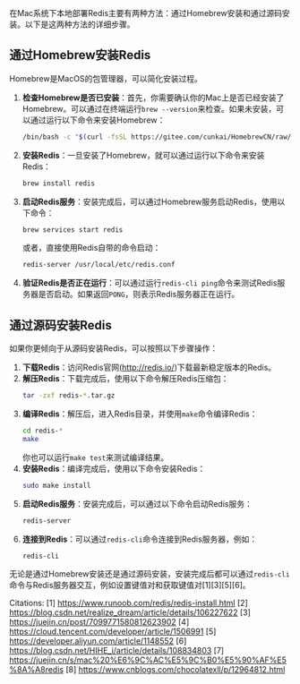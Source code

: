 在Mac系统下本地部署Redis主要有两种方法：通过Homebrew安装和通过源码安装。以下是这两种方法的详细步骤。

## 通过Homebrew安装Redis

Homebrew是MacOS的包管理器，可以简化安装过程。

1. **检查Homebrew是否已安装**：首先，你需要确认你的Mac上是否已经安装了Homebrew。可以通过在终端运行`brew --version`来检查。如果未安装，可以通过运行以下命令来安装Homebrew：
   ```bash
   /bin/bash -c "$(curl -fsSL https://gitee.com/cunkai/HomebrewCN/raw/master/Homebrew.sh)"
   ```
2. **安装Redis**：一旦安装了Homebrew，就可以通过运行以下命令来安装Redis：
   ```bash
   brew install redis
   ```
3. **启动Redis服务**：安装完成后，可以通过Homebrew服务启动Redis，使用以下命令：
   ```bash
   brew services start redis
   ```
   或者，直接使用Redis自带的命令启动：
   ```bash
   redis-server /usr/local/etc/redis.conf
   ```
4. **验证Redis是否正在运行**：可以通过运行`redis-cli ping`命令来测试Redis服务器是否启动。如果返回`PONG`，则表示Redis服务器正在运行。

## 通过源码安装Redis

如果你更倾向于从源码安装Redis，可以按照以下步骤操作：

1. **下载Redis**：访问Redis官网(http://redis.io/)下载最新稳定版本的Redis。
2. **解压Redis**：下载完成后，使用以下命令解压Redis压缩包：
   ```bash
   tar -zxf redis-*.tar.gz
   ```
3. **编译Redis**：解压后，进入Redis目录，并使用`make`命令编译Redis：
   ```bash
   cd redis-*
   make
   ```
   你也可以运行`make test`来测试编译结果。
4. **安装Redis**：编译完成后，使用以下命令安装Redis：
   ```bash
   sudo make install
   ```
5. **启动Redis服务**：安装完成后，可以通过以下命令启动Redis服务：
   ```bash
   redis-server
   ```
6. **连接到Redis**：可以通过`redis-cli`命令连接到Redis服务器，例如：
   ```bash
   redis-cli
   ```

无论是通过Homebrew安装还是通过源码安装，安装完成后都可以通过`redis-cli`命令与Redis服务器交互，例如设置键值对和获取键值对[1][3][5][6]。

Citations:
[1] https://www.runoob.com/redis/redis-install.html
[2] https://blog.csdn.net/realize_dream/article/details/106227622
[3] https://juejin.cn/post/7099771580812623902
[4] https://cloud.tencent.com/developer/article/1506991
[5] https://developer.aliyun.com/article/1148552
[6] https://blog.csdn.net/HIHE_i/article/details/108834803
[7] https://juejin.cn/s/mac%20%E6%9C%AC%E5%9C%B0%E5%90%AF%E5%8A%A8redis
[8] https://www.cnblogs.com/chocolatexll/p/12964812.html
